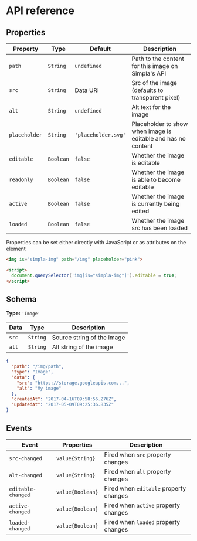 # API reference

## Properties

Property      | Type      | Default             | Description                                                   
------------- | --------- | ------------------- | -----------                                                   
`path`        | `String`  | `undefined`         | Path to the content for this image on Simpla's API            
`src`         | `String`  | Data URI            | Src of the image (defaults to transparent pixel)                                             
`alt`         | `String`  | `undefined`         | Alt text for the image                                        
`placeholder` | `String`  | `'placeholder.svg'` | Placeholder to show when image is editable and has no content 
`editable`    | `Boolean` | `false`             | Whether the image is editable                                 
`readonly`    | `Boolean` | `false`             | Whether the image is able to become editable                                 
`active`      | `Boolean` | `false`             | Whether the image is currently being edited                   
`loaded`      | `Boolean` | `false`             | Whether the image src has been loaded

Properties can be set either directly with JavaScript or as attributes on the element

```html
<img is="simpla-img" path="/img" placeholder="pink">

<script>
  document.querySelector('img[is="simpla-img"]').editable = true;
</script>
```

## Schema

**Type:** `'Image'`

Data  | Type      | Description                                           
----- | --------- | -----------                                           
`src` | `String`  | Source string of the image
`alt` | `String`  | Alt string of the image

```json
{
  "path": "/img/path",
  "type": "Image",
  "data": {
    "src": "https://storage.googleapis.com...",
    "alt": "My image"
  },
  "createdAt": "2017-04-16T09:58:56.276Z",
  "updatedAt": "2017-05-09T09:25:36.835Z"
}
```

## Events

Event              | Properties       | Description                                    
------------------ | ---------------- | -----------                                    
`src-changed`      | `value{String}`  | Fired when `src` property changes      
`alt-changed`      | `value{String}`  | Fired when `alt` property changes      
`editable-changed` | `value{Boolean}` | Fired when `editable` property changes 
`active-changed`   | `value{Boolean}` | Fired when `active` property changes   
`loaded-changed`   | `value{Boolean}` | Fired when `loaded` property changes   